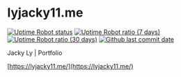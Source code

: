 # lyjacky11.me

[![Uptime Robot status](https://img.shields.io/uptimerobot/status/m780474906-2ca86ae1fe508c0d19bab0ff.svg?style=popout-square&label=Status)](https://lyjacky11.me/)
[![Uptime Robot ratio (7 days)](https://img.shields.io/uptimerobot/ratio/7/m780474906-2ca86ae1fe508c0d19bab0ff.svg?style=popout-square&label=7%20Days%20Uptime)](https://status.lyjacky11.me/)
[![Uptime Robot ratio (30 days)](https://img.shields.io/uptimerobot/ratio/m780474906-2ca86ae1fe508c0d19bab0ff.svg?style=popout-square&label=30%20Days%20Uptime)](https://status.lyjacky11.me/)
[![Github last commit date](https://img.shields.io/github/last-commit/lyjacky11/lyjacky11.me.svg?style=popout-square&label=Last%20Updated)](https://github.com/lyjacky11/lyjacky11.me/commits)  

Jacky Ly | Portfolio

[https://lyjacky11.me/](https://lyjacky11.me/)

